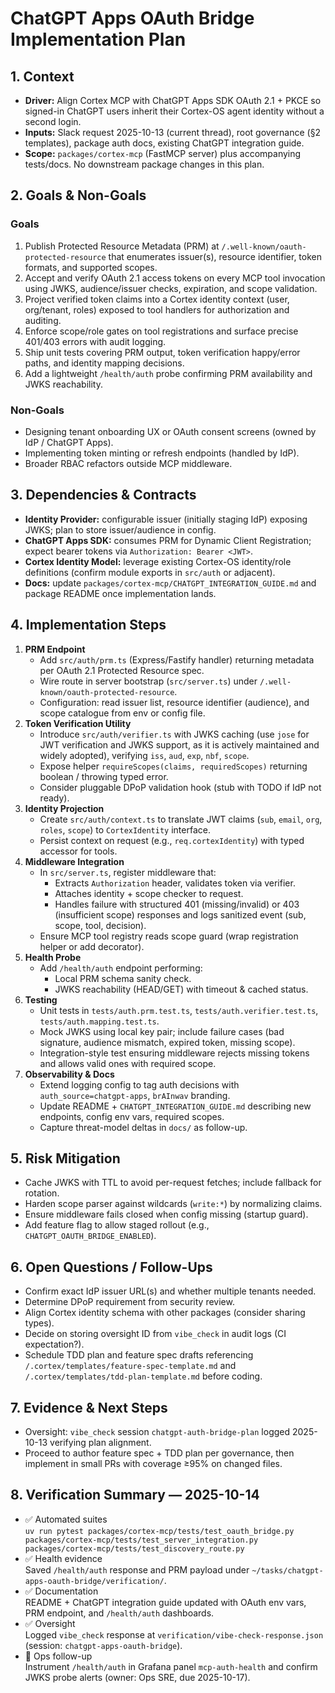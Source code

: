 # ChatGPT Apps OAuth Bridge Implementation Plan

## 1. Context
- **Driver:** Align Cortex MCP with ChatGPT Apps SDK OAuth 2.1 + PKCE so signed-in ChatGPT users inherit their Cortex-OS agent identity without a second login.
- **Inputs:** Slack request 2025-10-13 (current thread), root governance (§2 templates), package auth docs, existing ChatGPT integration guide.
- **Scope:** `packages/cortex-mcp` (FastMCP server) plus accompanying tests/docs. No downstream package changes in this plan.

## 2. Goals & Non-Goals
### Goals
1. Publish Protected Resource Metadata (PRM) at `/.well-known/oauth-protected-resource` that enumerates issuer(s), resource identifier, token formats, and supported scopes.
2. Accept and verify OAuth 2.1 access tokens on every MCP tool invocation using JWKS, audience/issuer checks, expiration, and scope validation.
3. Project verified token claims into a Cortex identity context (user, org/tenant, roles) exposed to tool handlers for authorization and auditing.
4. Enforce scope/role gates on tool registrations and surface precise 401/403 errors with audit logging.
5. Ship unit tests covering PRM output, token verification happy/error paths, and identity mapping decisions.
6. Add a lightweight `/health/auth` probe confirming PRM availability and JWKS reachability.

### Non-Goals
- Designing tenant onboarding UX or OAuth consent screens (owned by IdP / ChatGPT Apps).
- Implementing token minting or refresh endpoints (handled by IdP).
- Broader RBAC refactors outside MCP middleware.

## 3. Dependencies & Contracts
- **Identity Provider:** configurable issuer (initially staging IdP) exposing JWKS; plan to store issuer/audience in config.
- **ChatGPT Apps SDK:** consumes PRM for Dynamic Client Registration; expect bearer tokens via `Authorization: Bearer <JWT>`.
- **Cortex Identity Model:** leverage existing Cortex-OS identity/role definitions (confirm module exports in `src/auth` or adjacent).
- **Docs:** update `packages/cortex-mcp/CHATGPT_INTEGRATION_GUIDE.md` and package README once implementation lands.

## 4. Implementation Steps
1. **PRM Endpoint**
   - Add `src/auth/prm.ts` (Express/Fastify handler) returning metadata per OAuth 2.1 Protected Resource spec.
   - Wire route in server bootstrap (`src/server.ts`) under `/.well-known/oauth-protected-resource`.
   - Configuration: read issuer list, resource identifier (audience), and scope catalogue from env or config file.
2. **Token Verification Utility**
   - Introduce `src/auth/verifier.ts` with JWKS caching (use `jose` for JWT verification and JWKS support, as it is actively maintained and widely adopted), verifying `iss`, `aud`, `exp`, `nbf`, `scope`.
   - Expose helper `requireScopes(claims, requiredScopes)` returning boolean / throwing typed error.
   - Consider pluggable DPoP validation hook (stub with TODO if IdP not ready).
3. **Identity Projection**
   - Create `src/auth/context.ts` to translate JWT claims (`sub`, `email`, `org`, `roles`, `scope`) to `CortexIdentity` interface.
   - Persist context on request (e.g., `req.cortexIdentity`) with typed accessor for tools.
4. **Middleware Integration**
   - In `src/server.ts`, register middleware that:
     - Extracts `Authorization` header, validates token via verifier.
     - Attaches identity + scope checker to request.
     - Handles failure with structured 401 (missing/invalid) or 403 (insufficient scope) responses and logs sanitized event (sub, scope, tool, decision).
   - Ensure MCP tool registry reads scope guard (wrap registration helper or add decorator).
5. **Health Probe**
   - Add `/health/auth` endpoint performing:
     - Local PRM schema sanity check.
     - JWKS reachability (HEAD/GET) with timeout & cached status.
6. **Testing**
   - Unit tests in `tests/auth.prm.test.ts`, `tests/auth.verifier.test.ts`, `tests/auth.mapping.test.ts`.
   - Mock JWKS using local key pair; include failure cases (bad signature, audience mismatch, expired token, missing scope).
   - Integration-style test ensuring middleware rejects missing tokens and allows valid ones with required scope.
7. **Observability & Docs**
   - Extend logging config to tag auth decisions with `auth_source=chatgpt-apps`, `brAInwav` branding.
   - Update README + `CHATGPT_INTEGRATION_GUIDE.md` describing new endpoints, config env vars, required scopes.
   - Capture threat-model deltas in `docs/` as follow-up.

## 5. Risk Mitigation
- Cache JWKS with TTL to avoid per-request fetches; include fallback for rotation.
- Harden scope parser against wildcards (`write:*`) by normalizing claims.
- Ensure middleware fails closed when config missing (startup guard).
- Add feature flag to allow staged rollout (e.g., `CHATGPT_OAUTH_BRIDGE_ENABLED`).

## 6. Open Questions / Follow-Ups
- Confirm exact IdP issuer URL(s) and whether multiple tenants needed.
- Determine DPoP requirement from security review.
- Align Cortex identity schema with other packages (consider sharing types).
- Decide on storing oversight ID from `vibe_check` in audit logs (CI expectation?).
- Schedule TDD plan and feature spec drafts referencing `/.cortex/templates/feature-spec-template.md` and `/.cortex/templates/tdd-plan-template.md` before coding.

## 7. Evidence & Next Steps
- Oversight: `vibe_check` session `chatgpt-auth-bridge-plan` logged 2025-10-13 verifying plan alignment.
- Proceed to author feature spec + TDD plan per governance, then implement in small PRs with coverage ≥95% on changed files.

## 8. Verification Summary — 2025-10-14
- ✅ Automated suites  
  `uv run pytest packages/cortex-mcp/tests/test_oauth_bridge.py packages/cortex-mcp/tests/test_server_integration.py packages/cortex-mcp/tests/test_discovery_route.py`
- ✅ Health evidence  
  Saved `/health/auth` response and PRM payload under `~/tasks/chatgpt-apps-oauth-bridge/verification/`.
- ✅ Documentation  
  README + ChatGPT integration guide updated with OAuth env vars, PRM endpoint, and `/health/auth` dashboards.
- ✅ Oversight  
  Logged `vibe_check` response at `verification/vibe-check-response.json` (session: `chatgpt-apps-oauth-bridge`).
- 🔄 Ops follow-up  
  Instrument `/health/auth` in Grafana panel `mcp-auth-health` and confirm JWKS probe alerts (owner: Ops SRE, due 2025-10-17).
